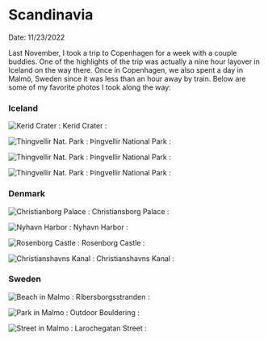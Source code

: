 # Scandinavia
Date: 11/23/2022

Last November, I took a trip to Copenhagen for a week with a couple buddies. One of the highlights of the trip was actually a nine hour layover in Iceland on the way there. Once in Copenhagen, we also spent a day in Malmö, Sweden since it was less than an hour away by train. Below are some of my favorite photos I took along the way:

### Iceland

![Kerid Crater](docs/assets/images/Kerid_Crater.jpg)
: Kerid Crater :

![Thingvellir Nat. Park](docs/assets/images/thingvellir_3.jpg)
: Þingvellir National Park :

![Thingvellir Nat. Park](docs/assets/images/thingvellir_4.jpg)
: Þingvellir National Park :

![Thingvellir Nat. Park](docs/assets/images/thingvellir_6.jpg)
: Þingvellir National Park :

### Denmark

![Christianborg Palace](docs/assets/images/Christianborg_Palace_1.jpg)
: Christiansborg Palace :

![Nyhavn Harbor](docs/assets/images/Nyhavn_1.jpg)
: Nyhavn Harbor :

![Rosenborg Castle](docs/assets/images/Rosenborg_Slot.jpg)
: Rosenborg Castle :

![Christianshavns Kanal](docs/assets/images/IMG_20221109_130741.jpg)
: Christianshavns Kanal :

### Sweden

![Beach in Malmo](docs/assets/images/malmo_beach.jpg)
: Ribersborgsstranden :

![Park in Malmo](docs/assets/images/malmo_park_bouldering.jpg)
: Outdoor Bouldering :

![Street in Malmo](docs/assets/images/malmo_street.jpg)
: Larochegatan Street :

